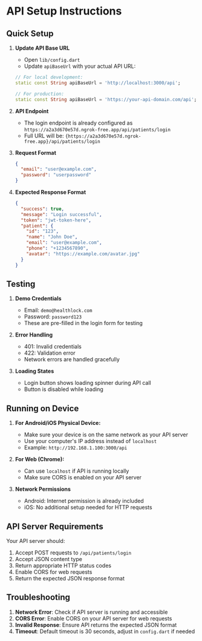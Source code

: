 # API Setup Instructions

## Quick Setup

1. **Update API Base URL**
   - Open `lib/config.dart`
   - Update `apiBaseUrl` with your actual API URL:
   ```dart
   // For local development:
   static const String apiBaseUrl = 'http://localhost:3000/api';
   
   // For production:
   static const String apiBaseUrl = 'https://your-api-domain.com/api';
   ```

2. **API Endpoint**
   - The login endpoint is already configured as `https://a2a3d670e57d.ngrok-free.app/api/patients/login`
   - Full URL will be: `{https://a2a3d670e57d.ngrok-free.app}/api/patients/login`

3. **Request Format**
   ```json
   {
     "email": "user@example.com",
     "password": "userpassword"
   }
   ```

4. **Expected Response Format**
   ```json
   {
     "success": true,
     "message": "Login successful",
     "token": "jwt-token-here",
     "patient": {
       "id": "123",
       "name": "John Doe",
       "email": "user@example.com",
       "phone": "+1234567890",
       "avatar": "https://example.com/avatar.jpg"
     }
   }
   ```

## Testing

1. **Demo Credentials**
   - Email: `demo@healthlock.com`
   - Password: `password123`
   - These are pre-filled in the login form for testing

2. **Error Handling**
   - 401: Invalid credentials
   - 422: Validation error
   - Network errors are handled gracefully

3. **Loading States**
   - Login button shows loading spinner during API call
   - Button is disabled while loading

## Running on Device

1. **For Android/iOS Physical Device:**
   - Make sure your device is on the same network as your API server
   - Use your computer's IP address instead of `localhost`
   - Example: `http://192.168.1.100:3000/api`

2. **For Web (Chrome):**
   - Can use `localhost` if API is running locally
   - Make sure CORS is enabled on your API server

3. **Network Permissions**
   - Android: Internet permission is already included
   - iOS: No additional setup needed for HTTP requests

## API Server Requirements

Your API server should:
1. Accept POST requests to `/api/patients/login`
2. Accept JSON content type
3. Return appropriate HTTP status codes
4. Enable CORS for web requests
5. Return the expected JSON response format

## Troubleshooting

1. **Network Error**: Check if API server is running and accessible
2. **CORS Error**: Enable CORS on your API server for web requests
3. **Invalid Response**: Ensure API returns the expected JSON format
4. **Timeout**: Default timeout is 30 seconds, adjust in `config.dart` if needed
